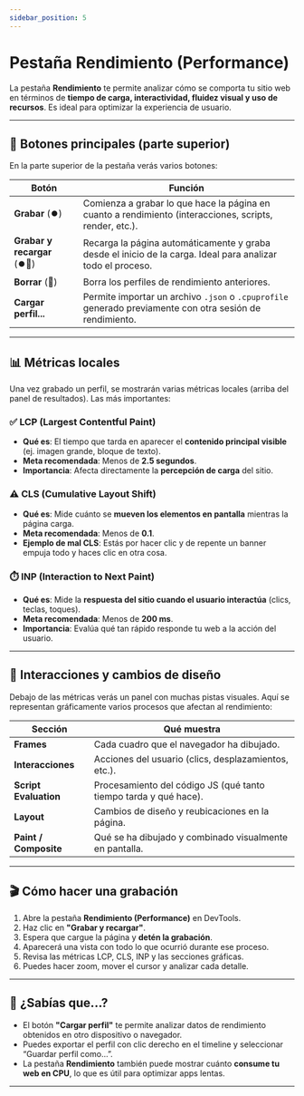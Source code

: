 ```yaml
---
sidebar_position: 5
---
```


# Pestaña Rendimiento (Performance)

La pestaña **Rendimiento** te permite analizar cómo se comporta tu sitio web en términos de **tiempo de carga, interactividad, fluidez visual y uso de recursos**. Es ideal para optimizar la experiencia de usuario.

---

## 🎥 Botones principales (parte superior)

En la parte superior de la pestaña verás varios botones:

| Botón | Función |
|-------|---------|
| **Grabar** (⏺️) | Comienza a grabar lo que hace la página en cuanto a rendimiento (interacciones, scripts, render, etc.). |
| **Grabar y recargar** (⏺️🔄) | Recarga la página automáticamente y graba desde el inicio de la carga. Ideal para analizar todo el proceso. |
| **Borrar** (🚫) | Borra los perfiles de rendimiento anteriores. |
| **Cargar perfil...** | Permite importar un archivo `.json` o `.cpuprofile` generado previamente con otra sesión de rendimiento. |

---

## 📊 Métricas locales

Una vez grabado un perfil, se mostrarán varias métricas locales (arriba del panel de resultados). Las más importantes:

### ✅ LCP (Largest Contentful Paint)

- **Qué es**: El tiempo que tarda en aparecer el **contenido principal visible** (ej. imagen grande, bloque de texto).
- **Meta recomendada**: Menos de **2.5 segundos**.
- **Importancia**: Afecta directamente la **percepción de carga** del sitio.

### ⚠️ CLS (Cumulative Layout Shift)

- **Qué es**: Mide cuánto se **mueven los elementos en pantalla** mientras la página carga.
- **Meta recomendada**: Menos de **0.1**.
- **Ejemplo de mal CLS**: Estás por hacer clic y de repente un banner empuja todo y haces clic en otra cosa.

### ⏱️ INP (Interaction to Next Paint)

- **Qué es**: Mide la **respuesta del sitio cuando el usuario interactúa** (clics, teclas, toques).
- **Meta recomendada**: Menos de **200 ms**.
- **Importancia**: Evalúa qué tan rápido responde tu web a la acción del usuario.

---

## 🧩 Interacciones y cambios de diseño

Debajo de las métricas verás un panel con muchas pistas visuales. Aquí se representan gráficamente varios procesos que afectan al rendimiento:

| Sección | Qué muestra |
|--------|-------------|
| **Frames** | Cada cuadro que el navegador ha dibujado. |
| **Interacciones** | Acciones del usuario (clics, desplazamientos, etc.). |
| **Script Evaluation** | Procesamiento del código JS (qué tanto tiempo tarda y qué hace). |
| **Layout** | Cambios de diseño y reubicaciones en la página. |
| **Paint / Composite** | Qué se ha dibujado y combinado visualmente en pantalla. |

---

## 🎬 Cómo hacer una grabación

1. Abre la pestaña **Rendimiento (Performance)** en DevTools.
2. Haz clic en **"Grabar y recargar"**.
3. Espera que cargue la página y **detén la grabación**.
4. Aparecerá una vista con todo lo que ocurrió durante ese proceso.
5. Revisa las métricas LCP, CLS, INP y las secciones gráficas.
6. Puedes hacer zoom, mover el cursor y analizar cada detalle.

---

## 🧠 ¿Sabías que...?

- El botón **"Cargar perfil"** te permite analizar datos de rendimiento obtenidos en otro dispositivo o navegador.
- Puedes exportar el perfil con clic derecho en el timeline y seleccionar “Guardar perfil como...”.
- La pestaña **Rendimiento** también puede mostrar cuánto **consume tu web en CPU**, lo que es útil para optimizar apps lentas.

---

